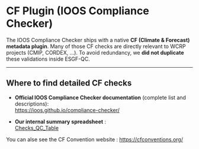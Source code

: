 # CF Plugin (IOOS Compliance Checker)

The IOOS Compliance Checker ships with a native **CF (Climate & Forecast) metadata plugin**. Many of those CF checks are directly relevant to WCRP projects (CMIP, CORDEX, …). To avoid redundancy, we **did not duplicate** these validations inside ESGF-QC.

---

## Where to find detailed CF checks

- **Official IOOS Compliance Checker documentation** (complete list and descriptions):  
  https://ioos.github.io/compliance-checker/

- **Our internal summary spreadsheet** :  
 [Checks_QC_Table](https://docs.google.com/spreadsheets/d/15LytNx3qE7mvuCpyFYAsGFFKqzmm1MH_BoApoqbmLQk/edit?gid=1838410924#gid=1838410924)

You can alse see the CF Convention website : https://cfconventions.org/
